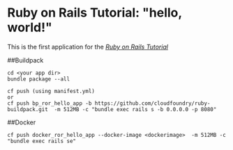 # Ruby on Rails Tutorial: "hello, world!"

This is the first application for the
[*Ruby on Rails Tutorial*](http://www.railstutorial.org/)


##Buildpack 

```shell 
cd <your app dir>
bundle package --all
```

```shell
cf push (using manifest.yml)
or
cf push bp_ror_hello_app -b https://github.com/cloudfoundry/ruby-buildpack.git  -m 512MB -c "bundle exec rails s -b 0.0.0.0 -p 8080" 
````

##Docker 


```shell
cf push docker_ror_hello_app --docker-image <dockerimage>  -m 512MB -c "bundle exec rails se" 
````